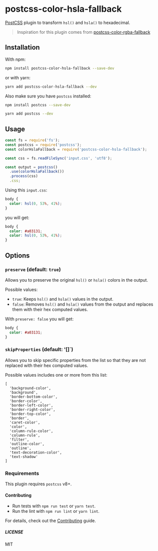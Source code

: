 # postcss-color-hsla-fallback

[PostCSS](https://github.com/postcss/postcss) plugin to transform `hsl()` and `hsla()` to hexadecimal.

> Inspiration for this plugin comes from [postcss-color-rgba-fallback](https://github.com/postcss/postcss-color-rgba-fallback)

## Installation

With npm:

```bash
npm install postcss-color-hsla-fallback --save-dev
```

or with yarn:

```bash
yarn add postcss-color-hsla-fallback --dev
```

Also make sure you have `postcss` installed:

```bash
npm install postcss --save-dev
```

```bash
yarn add postcss --dev
```

## Usage

```js
const fs = require('fs');
const postcss = require('postcss');
const colorHslaFallback = require('postcss-color-hsla-fallback');

const css = fs.readFileSync('input.css', 'utf8');

const output = postcss()
  .use(colorHslaFallback())
  .process(css)
  .css;
```

Using this `input.css`:

```css
body {
  color: hsl(0, 53%, 41%);
}

```

you will get:

```css
body {
  color: #a03131;
  color: hsl(0, 53%, 41%);
}
```

## Options

### `preserve` (default: `true`)

Allows you to preserve the original `hsl()` or `hsla()` colors in the output.

Possible values:

- `true`: Keeps `hsl()` and `hsla()` values in the output.
- `false`: Removes `hsl()` and `hsla()` values from the output and replaces them with their hex computed values.

With `preserve: false` you will get:

```css
body {
  color: #a03131;
}
```

### `skipProperties` (default: '[]`)

Allows you to skip specific properties from the list so that they are not replaced with their hex computed values.

Possible values includes one or more from this list:

```
[
  'background-color',
  'background',
  'border-bottom-color',
  'border-color',
  'border-left-color',
  'border-right-color',
  'border-top-color',
  'border',
  'caret-color',
  'color',
  'column-rule-color',
  'column-rule',
  'filter',
  'outline-color',
  'outline',
  'text-decoration-color',
  'text-shadow'
]
```

### Requirements

This plugin requires `postcss` v8+.

#### Contributing

- Run tests with `npm run test` or `yarn test`.
- Run the lint with `npm run lint` or `yarn lint`.

For details, check out the [Contributing][contributing] guide.

##### LICENSE

MIT

[contributing]: ./Contributing.md
